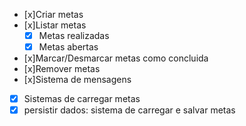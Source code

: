 - [x]Criar metas 
- [x]Listar metas
    -[x] Metas realizadas
    -[x] Metas abertas
- [x]Marcar/Desmarcar metas como concluida
- [x]Remover metas
- [x]Sistema de mensagens
- [x] Sistemas de carregar metas
- [x] persistir dados: sistema de carregar e salvar metas